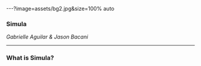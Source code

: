 ---?image=assets/bg2.jpg&size=100% auto

### Simula

*Gabrielle Aguilar & Jason Bacani*

--- 

### What is Simula?
